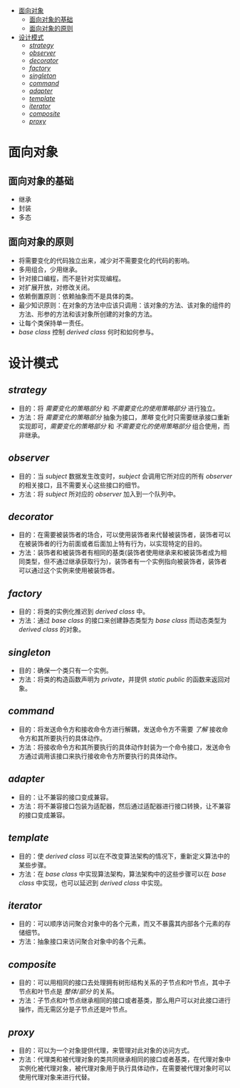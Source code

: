 - [面向对象](#面向对象)
  - [面向对象的基础](#面向对象的基础)
  - [面向对象的原则](#面向对象的原则)
- [设计模式](#设计模式)
  - [_strategy_](#strategy)
  - [_observer_](#observer)
  - [_decorator_](#decorator)
  - [_factory_](#factory)
  - [_singleton_](#singleton)
  - [_command_](#command)
  - [_adapter_](#adapter)
  - [_template_](#template)
  - [_iterator_](#iterator)
  - [_composite_](#composite)
  - [_proxy_](#proxy)


# 面向对象

## 面向对象的基础

* 继承
* 封装
* 多态

## 面向对象的原则

* 将需要变化的代码独立出来，减少对不需要变化的代码的影响。
* 多用组合，少用继承。
* 针对接口编程，而不是针对实现编程。
* 对扩展开放，对修改关闭。
* 依赖倒置原则：依赖抽象而不是具体的类。
* 最少知识原则：在对象的方法中应该只调用：该对象的方法、该对象的组件的方法、形参的方法和该对象所创建的对象的方法。
* 让每个类保持单一责任。
* _base class_ 控制 _derived class_ 何时和如何参与。

# 设计模式

## _strategy_

* 目的：将 _需要变化的策略部分_ 和 _不需要变化的使用策略部分_ 进行独立。
* 方法：将 _需要变化的策略部分_ 抽象为接口，_策略_ 变化时只需要继承接口重新实现即可，_需要变化的策略部分_ 和 _不需要变化的使用策略部分_ 组合使用，而非继承。 

## _observer_

* 目的：当 _subject_ 数据发生改变时，_subject_ 会调用它所对应的所有 _observer_ 的相关接口，且不需要关心这些接口的细节。
* 方法：将 _subject_ 所对应的 _observer_ 加入到一个队列中。

## _decorator_

* 目的：在需要被装饰者的场合，可以使用装饰者来代替被装饰者，装饰者可以在被装饰者的行为前面或者后面加上特有行为，以实现特定的目的。
* 方法：装饰者和被装饰者有相同的基类(装饰者使用继承来和被装饰者成为相同类型，但不通过继承获取行为)，装饰者有一个实例指向被装饰者，装饰者可以通过这个实例来使用被装饰者。

## _factory_

* 目的：将类的实例化推迟到 _derived class_ 中。
* 方法：通过 _base class_ 的接口来创建静态类型为 _base class_ 而动态类型为 _derived class_ 的对象。

## _singleton_

* 目的：确保一个类只有一个实例。
* 方法：将类的构造函数声明为 _private_，并提供 _static public_ 的函数来返回对象。

## _command_ 
    
* 目的：将发送命令方和接收命令方进行解耦，发送命令方不需要 _了解_ 接收命令方和其所要执行的具体动作。
* 方法：将接收命令方和其所要执行的具体动作封装为一个命令接口，发送命令方通过调用该接口来执行接收命令方所要执行的具体动作。

## _adapter_ 

* 目的：让不兼容的接口变成兼容。
* 方法：将不兼容接口包装为适配器，然后通过适配器进行接口转换，让不兼容的接口变成兼容。

## _template_
    
* 目的：使 _derived class_ 可以在不改变算法架构的情况下，重新定义算法中的某些步骤。
* 方法：在 _base class_ 中实现算法架构，算法架构中的这些步骤可以在 _base class_ 中实现，也可以延迟到 _derived class_ 中实现。

## _iterator_ 

* 目的：可以顺序访问聚合对象中的各个元素，而又不暴露其内部各个元素的存储细节。
* 方法：抽象接口来访问聚合对象中的各个元素。

## _composite_

* 目的：可以用相同的接口去处理拥有树形结构关系的子节点和叶节点，其中子节点和叶节点是 _整体/部分_ 的关系。
* 方法：子节点和叶节点继承相同的接口或者基类，那么用户可以对此接口进行操作，而无需区分是子节点还是叶节点。

## _proxy_ 
        
* 目的：可以为一个对象提供代理，来管理对此对象的访问方式。
* 方法：代理类和被代理对象的类共同继承相同的接口或者基类，在代理对象中实例化被代理对象，被代理对象用于执行具体动作，在需要被代理对象时可以使用代理对象来进行代替。